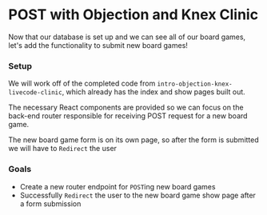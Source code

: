 # POST with Objection and Knex Clinic

Now that our database is set up and we can see all of our board games, let's add the functionality to submit new board games!

### Setup

We will work off of the completed code from `intro-objection-knex-livecode-clinic`, which already has the index and show pages built out.

The necessary React components are provided so we can focus on the back-end router responsible for receiving POST request for a new board game.

The new board game form is on its own page, so after the form is submitted we will have to `Redirect` the user 

### Goals

- Create a new router endpoint for `POST`ing new board games
- Successfully `Redirect` the user to the new board game show page after a form submission
